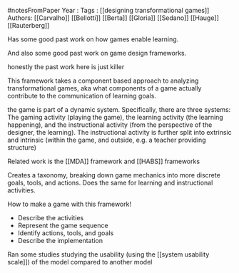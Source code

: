#notesFromPaper
Year   :
Tags   : [[designing transformational games]]
Authors: [[Carvalho]] [[Bellotti]] [[Berta]] [[Gloria]] [[Sedano]] [[Hauge]] [[Rauterberg]]

Has some good past work on how games enable learning.

And also some good past work on game design frameworks.

honestly the past work here is just killer

This framework takes a component based approach to analyzing transformational games, aka what components of a game actually contribute to the communication of learning goals.

the game is part of a dynamic system. Specifically, there are three systems: The gaming activity (playing the game), the learning activity (the learning happening), and the instructional activity (from the perspective of the designer, the learning). The instructional activity is further split into extrinsic and intrinsic (within the game, and outside, e.g. a teacher providing structure)

Related work is the [[MDA]] framework and [[HABS]] frameworks

Creates a taxonomy, breaking down game mechanics into more discrete goals, tools, and actions. Does the same for learning and instructional activities.

How to make a game with this framework!

 - Describe the activities
 - Represent the game sequence
 - Identify actions, tools, and goals
 - Describe the implementation

Ran some studies studying the usability (using the [[system usability scale]]) of the model compared to another model
